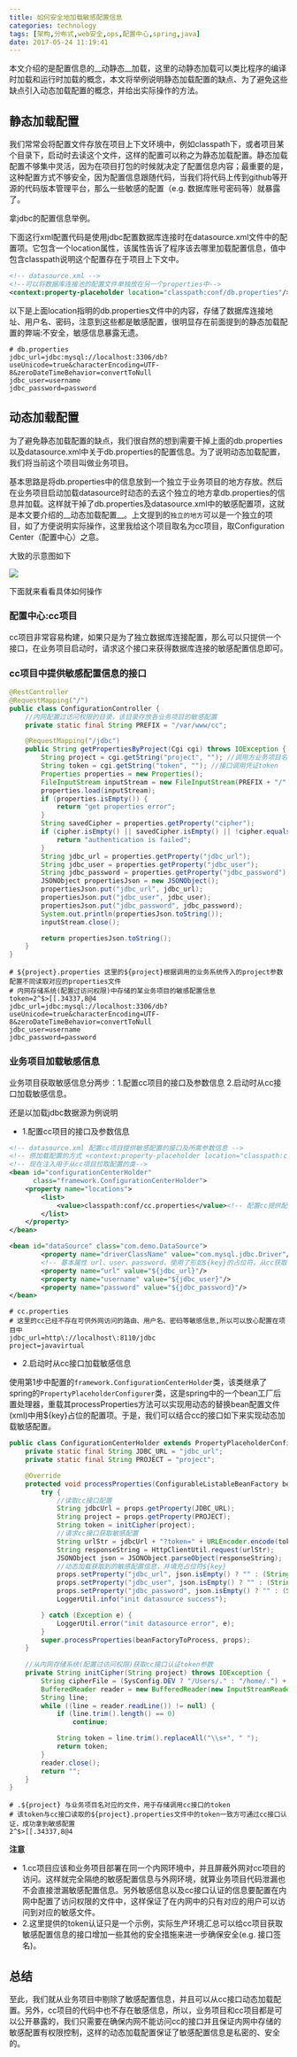 ```yaml
---
title: 如何安全地加载敏感配置信息
categories: technology
tags: [架构,分布式,web安全,ops,配置中心,spring,java]
date: 2017-05-24 11:19:41
---
```


本文介绍的是配置信息的__动静态__加载，这里的动静态加载可以类比程序的编译时加载和运行时加载的概念，本文将举例说明静态加载配置的缺点、为了避免这些缺点引入动态加载配置的概念，并给出实际操作的方法。

## 静态加载配置

我们常常会将配置文件存放在项目上下文环境中，例如classpath下，或者项目某个目录下，启动时去读这个文件，这样的配置可以称之为静态加载配置。静态加载配置不够集中灵活，因为在项目打包的时候就决定了配置信息内容；最重要的是，这种配置方式不够安全，因为配置信息跟随代码，当我们将代码上传到github等开源的代码版本管理平台，那么一些敏感的配置（e.g. 数据库账号密码等）就暴露了。

拿jdbc的配置信息举例。

下面这行xml配置代码是使用jdbc配置数据库连接时在datasource.xml文件中的配置项。它包含一个location属性，该属性告诉了程序该去哪里加载配置信息，值中包含classpath说明这个配置存在于项目上下文中。

```xml
<!-- datasource.xml -->
<!--可以将数据库连接池的配置文件单独放在另一个properties中-->
<context:property-placeholder location="classpath:conf/db.properties"/>
```

以下是上面location指明的db.properties文件中的内容，存储了数据库连接地址、用户名、密码，注意到这些都是敏感配置，很明显存在前面提到的静态加载配置的弊端:不安全，敏感信息暴露无遗。

```properties
# db.properties
jdbc_url=jdbc:mysql://localhost:3306/db?useUnicode=true&characterEncoding=UTF-8&zeroDateTimeBehavior=convertToNull
jdbc_user=username
jdbc_password=password
```

## 动态加载配置

为了避免静态加载配置的缺点，我们很自然的想到需要干掉上面的db.properties以及datasource.xml中关于db.properties的配置信息。为了说明动态加载配置，我们将当前这个项目叫做业务项目。

基本思路是将db.properties中的信息放到一个独立于业务项目的地方存放。然后在业务项目启动加载datasource时动态的去这个独立的地方拿db.properties的信息并加载。这样就干掉了db.properties及datasource.xml中的敏感配置项，这就是本文要介绍的__动态加载配置__。上文提到的`独立的地方`可以是一个独立的项目，如了方便说明实际操作，这里我给这个项目取名为cc项目，取Configuration Center（配置中心）之意。

大致的示意图如下

![](http://img.willowspace.cn/willowspace_2016/1495594711464.png?imageMogr2/thumbnail/300)

下面就来看看具体如何操作

### 配置中心:cc项目

cc项目非常容易构建，如果只是为了独立数据库连接配置，那么可以只提供一个接口，在业务项目启动时，请求这个接口来获得数据库连接的敏感配置信息即可。

### cc项目中提供敏感配置信息的接口

```java
@RestController
@RequestMapping("/")
public class ConfigurationController {
  	//内网配置过访问权限的目录，该目录存放各业务项目的敏感配置
    private static final String PREFIX = "/var/www/cc";

    @RequestMapping("/jdbc")
    public String getPropertiesByProject(Cgi cgi) throws IOException {
        String project = cgi.getString("project", ""); //调用方业务项目名
        String token = cgi.getString("token", ""); //接口调用凭证token
        Properties properties = new Properties();
        FileInputStream inputStream = new FileInputStream(PREFIX + "/" + project + ".properties");
        properties.load(inputStream);
        if (properties.isEmpty()) {
            return "get properties error";
        }
        String savedCipher = properties.getProperty("cipher");
        if (cipher.isEmpty() || savedCipher.isEmpty() || !cipher.equals(savedCipher)) {
            return "authentication is failed";
        }
        String jdbc_url = properties.getProperty("jdbc_url");
        String jdbc_user = properties.getProperty("jdbc_user");
        String jdbc_password = properties.getProperty("jdbc_password");
        JSONObject propertiesJson = new JSONObject();
        propertiesJson.put("jdbc_url", jdbc_url);
        propertiesJson.put("jdbc_user", jdbc_user);
        propertiesJson.put("jdbc_password", jdbc_password);
        System.out.println(propertiesJson.toString());
        inputStream.close();

        return propertiesJson.toString();
    }
}
```

```properties
# ${project}.properties 这里的${project}根据调用的业务系统传入的project参数配置不同读取对应的properties文件
# 内网存储系统(配置过访问权限)中存储的某业务项目的敏感配置信息
token=2^$>[[.34337,8@4
jdbc_url=jdbc:mysql://localhost:3306/db?useUnicode=true&characterEncoding=UTF-8&zeroDateTimeBehavior=convertToNull
jdbc_user=username
jdbc_password=password
```

### 业务项目加载敏感信息

业务项目获取敏感信息分两步：1.配置cc项目的接口及参数信息 2.启动时从cc接口加载敏感信息。

还是以加载jdbc数据源为例说明

- 1.配置cc项目的接口及参数信息

```xml
<!-- datasource.xml 配置cc项目提供敏感配置的接口及所需参数信息 -->
<!-- 原加载配置的方式 <context:property-placeholder location="classpath:conf/db.properties"/>-->
<!-- 现在注入用于从cc项目拉取配置的类-->
<bean id="configurationCenterHolder"
      class="framework.ConfigurationCenterHolder">
    <property name="locations">
        <list>
            <value>classpath:conf/cc.properties</value><!-- 配置cc提供配置的接口信息 -->
        </list>
    </property>
</bean>

<bean id="dataSource" class="com.demo.DataSource">
        <property name="driverClassName" value="com.mysql.jdbc.Driver"/>
        <!-- 基本属性 url、user、password，使用了形如${key}的占位符，从cc获取敏感配置后将替换成实际值 -->
        <property name="url" value="${jdbc_url}"/>
        <property name="username" value="${jdbc_user}"/>
        <property name="password" value="${jdbc_password}"/>
</bean>
```

```properties
# cc.properties
# 这里的cc已经不存在可供外网访问的路由、用户名、密码等敏感信息,所以可以放心配置在项目中
jdbc_url=http\://localhost\:8110/jdbc
project=javavirtual
```

- 2.启动时从cc接口加载敏感信息

使用第1步中配置的`framework.ConfigurationCenterHolder`类，该类继承了spring的`PropertyPlaceholderConfigurer`类，这是spring中的一个bean工厂后置处理器，重载其processProperties方法可以实现用动态的替换bean配置文件(xml)中用${key}占位的配置项。于是，我们可以结合cc的接口如下来实现动态加载敏感配置。

```java
public class ConfigurationCenterHolder extends PropertyPlaceholderConfigurer {
    private static final String JDBC_URL = "jdbc_url";
    private static final String PROJECT = "project";

    @Override
    protected void processProperties(ConfigurableListableBeanFactory beanFactoryToProcess, Properties props) throws BeansException {
        try {
            //读取cc接口配置
            String jdbcUrl = props.getProperty(JDBC_URL);
            String project = props.getProperty(PROJECT);
            String token = initCipher(project);
          	//请求cc接口获取敏感配置
            String urlStr = jdbcUrl + "?token=" + URLEncoder.encode(token, "UTF-8") + "&project=" + project;
            String responseString = HttpClientUtil.request(urlStr);
            JSONObject json = JSONObject.parseObject(responseString);
            //动态加载获取到的敏感配置信息，并填充占位符${key}
            props.setProperty("jdbc_url", json.isEmpty() ? "" : (String) json.get("jdbc_url"));
            props.setProperty("jdbc_user", json.isEmpty() ? "" : (String) json.get("jdbc_user"));
            props.setProperty("jdbc_password", json.isEmpty() ? "" : (String) json.get("jdbc_password"));
            LoggerUtil.info("init datasource success");

        } catch (Exception e) {
            LoggerUtil.error("init datasource error", e);
        }
        super.processProperties(beanFactoryToProcess, props);
    }
  
    //从内网存储系统(配置过访问权限)获取cc接口认证token参数
    private String initCipher(String project) throws IOException {
        String cipherFile = (SysConfig.DEV ? "/Users/." : "/home/.") + project;
        BufferedReader reader = new BufferedReader(new InputStreamReader(new FileInputStream(new File(cipherFile)), "utf-8"));
        String line;
        while ((line = reader.readLine()) != null) {
            if (line.trim().length() == 0)
                continue;

            String token = line.trim().replaceAll("\\s+", " ");
            return token;
        }
        reader.close();
        return "";
    }
}
```

```properties
# .${project} 与业务项目名对应的文件，用于存储调用cc接口的token
# 该token与cc接口读取的${project}.properties文件中的token一致方可通过cc接口认证，成功拿到敏感配置
2^$>[[.34337,8@4
```

__注意__

- 1.cc项目应该和业务项目部署在同一个内网环境中，并且屏蔽外网对cc项目的访问。这样就完全隔绝的敏感配置信息与外网环境，就算业务项目代码泄漏也不会直接泄漏敏感配置信息。另外敏感信息以及cc接口认证的信息要配置在内网中配置了访问权限的文件中，这样保证了在内网中的只有对应的用户可以访问到对应的敏感文件。
- 2.这里提供的token认证只是一个示例，实际生产环境汇总可以给cc项目获取敏感配置信息的接口增加一些其他的安全措施来进一步确保安全(e.g. 接口签名)。 

## 总结

至此，我们就从业务项目中剔除了敏感配置信息，并且可以从cc接口动态加载配置。另外，cc项目的代码中也不存在敏感信息，所以，业务项目和cc项目都是可以公开暴露的，我们只需要在确保内网不能访问cc的接口并且保证内网中存储的敏感配置有权限控制，这样的动态加载配置保证了敏感配置信息是私密的、安全的。